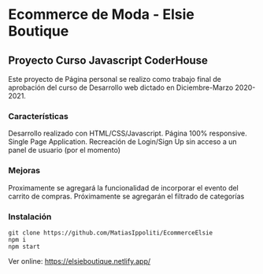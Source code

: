 # Ecommerce de Moda - Elsie Boutique

## Proyecto Curso Javascript CoderHouse

Este proyecto de Página personal se realizo como trabajo final de aprobación del curso de Desarrollo web dictado en Diciembre-Marzo 2020-2021.

### Características

Desarrollo realizado con HTML/CSS/Javascript.
Página 100% responsive.
Single Page Application.
Recreación de Login/Sign Up sin acceso a un panel de usuario (por el momento)

### Mejoras

Proximamente se agregará la funcionalidad de incorporar el evento del carrito de compras.
Próximamente se agregarán el filtrado de categorías

### Instalación
```
git clone https://github.com/MatiasIppoliti/EcommerceElsie
npm i
npm start
```

Ver online: https://elsieboutique.netlify.app/
